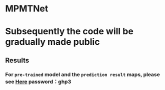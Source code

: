 # MPMTNet
# Subsequently the code will be gradually made public

## Results

### For `pre-trained` model and the `prediction result` maps, please see [Here](链接：https://pan.baidu.com/s/1KtX4jIwsQi_-ZgbrDxPEWQ?pwd=ghp3) password：ghp3
